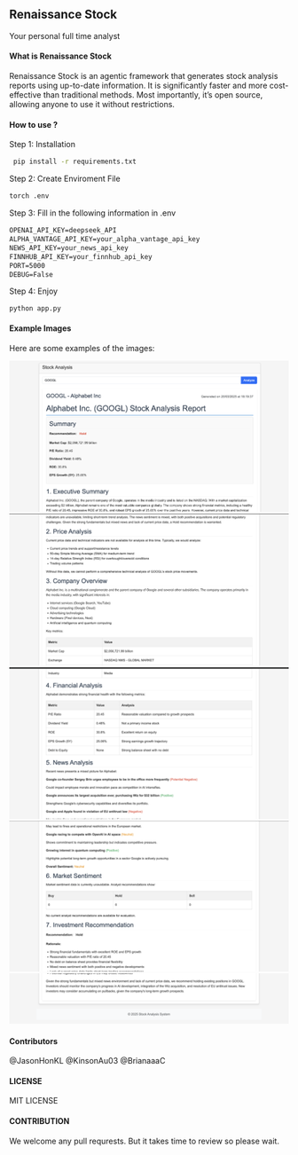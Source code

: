 ## Renaissance Stock
Your personal full time analyst 
#### What is Renaissance Stock
Renaissance Stock is an agentic framework that generates stock analysis reports using up-to-date information. It is significantly faster and more cost-effective than traditional methods. Most importantly, it’s open source, allowing anyone to use it without restrictions.


#### How to use ?
Step 1: Installation
```bash
 pip install -r requirements.txt
```

Step 2: Create Enviroment File
```bash 
torch .env
```

Step 3: Fill in the following information in .env
```
OPENAI_API_KEY=deepseek_API 
ALPHA_VANTAGE_API_KEY=your_alpha_vantage_api_key
NEWS_API_KEY=your_news_api_key
FINNHUB_API_KEY=your_finnhub_api_key
PORT=5000
DEBUG=False
```

Step 4: Enjoy
```bash
python app.py
``` 

#### Example Images

Here are some examples of the images:

![google 1](examples/google_1.png)
![google 2](examples/google_2.png)
![google 3](examples/google_3.png)
![google 4](examples/google_4.png)
![google 5](examples/google_5.png)

#### Contributors
@JasonHonKL
@KinsonAu03
@BrianaaaC

#### LICENSE 
MIT LICENSE 

#### CONTRIBUTION 
We welcome any pull requrests. But it takes time to review so please wait. 
